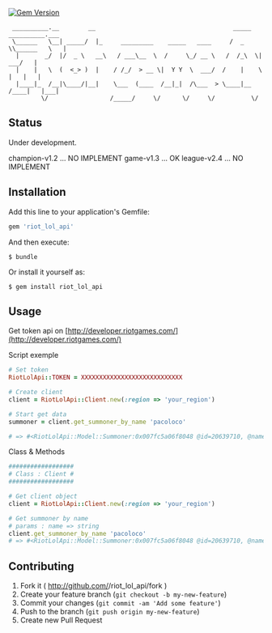 [![Gem Version](https://badge.fury.io/rb/riot_lol_api.svg)](http://badge.fury.io/rb/riot_lol_api)

```
 __________.__        __                                      _____ __________.___ 
 \______   \__| _____/  |_     _________    _____   ____     /  _  \\______   \   |
  |       _/  |/  _ \   __\   / ___\__  \  /     \_/ __ \   /  /_\  \|     ___/   |
  |    |   \  (  <_> )  |    / /_/  > __ \|  Y Y  \  ___/  /    |    \    |   |   |
  |____|_  /__|\____/|__|    \___  (____  /__|_|  /\___  > \____|__  /____|   |___|
         \/                 /_____/     \/      \/     \/          \/              
```

## Status 

Under development.

champion-v1.2 ... NO IMPLEMENT
game-v1.3 ... OK
league-v2.4 ... NO IMPLEMENT


## Installation

Add this line to your application's Gemfile:
```ruby
gem 'riot_lol_api'
```

And then execute:
```shell
$ bundle
```

Or install it yourself as:
```shell
$ gem install riot_lol_api
```

## Usage

Get token api on [http://developer.riotgames.com/](http://developer.riotgames.com/)

Script exemple 
```ruby
# Set token
RiotLolApi::TOKEN = XXXXXXXXXXXXXXXXXXXXXXXXXXXX

# Create client
client = RiotLolApi::Client.new(:region => 'your_region')

# Start get data
summoner = client.get_summoner_by_name 'pacoloco'

# => #<RiotLolApi::Model::Summoner:0x007fc5a06f8048 @id=20639710, @name="PacoLoco", @profile_icon_id=8, @summoner_level=30, @revision_date=1398345588000, @region="euw">

```

Class & Methods
```ruby
##################
# Class : Client #
##################

# Get client object
client = RiotLolApi::Client.new(:region => 'your_region')

# Get summoner by name
# params : name => string
client.get_summoner_by_name 'pacoloco'
# => #<RiotLolApi::Model::Summoner:0x007fc5a06f8048 @id=20639710, @name="PacoLoco", @profile_icon_id=8, @summoner_level=30, @revision_date=1398345588000, @region="euw">

```

## Contributing

1. Fork it ( http://github.com/<my-github-username>/riot_lol_api/fork )
2. Create your feature branch (`git checkout -b my-new-feature`)
3. Commit your changes (`git commit -am 'Add some feature'`)
4. Push to the branch (`git push origin my-new-feature`)
5. Create new Pull Request
